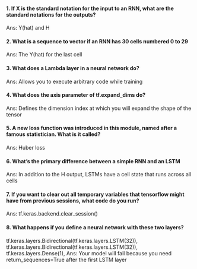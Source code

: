 #### 1. If X is the standard notation for the input to an RNN, what are the standard notations for the outputs?
Ans: Y(hat) and H
#### 2. What is a sequence to vector if an RNN has 30 cells numbered 0 to 29
Ans: The Y(hat) for the last cell
#### 3. What does a Lambda layer in a neural network do?
Ans: Allows you to execute arbitrary code while training
#### 4. What does the axis parameter of tf.expand_dims do?
Ans: Defines the dimension index at which you will expand the shape of the tensor
#### 5. A new loss function was introduced in this module, named after a famous statistician. What is it called?
Ans: Huber loss
#### 6. What’s the primary difference between a simple RNN and an LSTM
Ans: In addition to the H output, LSTMs have a cell state that runs across all cells
#### 7. If you want to clear out all temporary variables that tensorflow might have from previous sessions, what code do you run?
Ans: tf.keras.backend.clear_session()
#### 8. What happens if you define a neural network with these two layers?
tf.keras.layers.Bidirectional(tf.keras.layers.LSTM(32)),
tf.keras.layers.Bidirectional(tf.keras.layers.LSTM(32)),
tf.keras.layers.Dense(1),
Ans: Your model will fail because you need return_sequences=True after the first LSTM layer